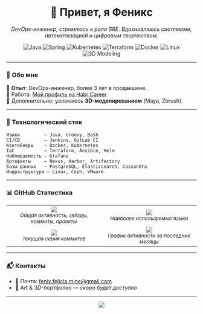 <h1 align="center">🦊 Привет, я Феникс</h1>
<p align="center"><em>DevOps-инженер, стремлюсь к роли SRE. Вдохновляюсь системами, автоматизацией и цифровым творчеством.</em></p>

<p align="center">
  <img alt="Java" src="https://img.shields.io/badge/Java-%23ED8B00.svg?&style=for-the-badge&logo=java&logoColor=white"/>
  <img alt="Spring" src="https://img.shields.io/badge/Spring-%236DB33F.svg?&style=for-the-badge&logo=spring&logoColor=white"/>
  <img alt="Kubernetes" src="https://img.shields.io/badge/Kubernetes-%23326CE5.svg?&style=for-the-badge&logo=kubernetes&logoColor=white"/>
  <img alt="Terraform" src="https://img.shields.io/badge/Terraform-%235835CC.svg?&style=for-the-badge&logo=terraform&logoColor=white"/>
  <img alt="Docker" src="https://img.shields.io/badge/Docker-%230db7ed.svg?&style=for-the-badge&logo=docker&logoColor=white"/>
  <img alt="Linux" src="https://img.shields.io/badge/Linux-%23FCC624.svg?&style=for-the-badge&logo=linux&logoColor=black"/>
  <img alt="3D Modeling" src="https://img.shields.io/badge/3D_Modeling-%23FF69B4.svg?&style=for-the-badge&logo=blender&logoColor=white"/>
</p>

---

### 🧬 Обо мне

💼 **Опыт**: DevOps-инженер, более 3 лет в продакшене.  
🚀 Работа: [Мой профиль на Habr Career](https://career.habr.com/fenix-felicis)  
🎨 Дополнительно: увлекаюсь **3D-моделированием** (Maya, Zbrush).  

---

### 🧰 Технологический стек

```text
Языки         — Java, Groovy, Bash
CI/CD         — Jenkins, GitLab CI
Контейнеры    — Docker, Kubernetes
IaC           — Terraform, Ansible, Helm
Наблюдаемость — Grafana
Артефакты     — Nexus, Harbor, Artifactory
Базы данных   — PostgreSQL, Elasticsearch, Cassandra
Инфраструктура — Linux, Ceph, VMware
```

---

### 📊 GitHub Статистика

<table>
  <tr>
    <td width="50%" align="center">
      <img src="https://github-readme-stats.vercel.app/api?username=pawsy-foxicute&theme=dracula&show_icons=true&hide=contribs"/>
      <br/>
      <sub><em>Общая активность, звёзды, коммиты, проекты</em></sub>
    </td>
    <td width="50%" align="center">
      <img src="https://github-readme-stats.vercel.app/api/top-langs/?username=pawsy-foxicute&theme=dracula&layout=compact&langs_count=8&hide=css,scss,html"/>
      <br/>
      <sub><em>Наиболее используемые языки</em></sub>
    </td>
  </tr>
  <tr>
    <td width="50%" align="center">
      <img src="https://streak-stats.demolab.com/?user=pawsy-foxicute&theme=dracula"/>
      <br/>
      <sub><em>Текущая серия коммитов</em></sub>
    </td>
    <td width="50%" align="center">
      <img src="https://github-readme-activity-graph.vercel.app/graph?username=pawsy-foxicute&theme=dracula"/>
      <br/>
      <sub><em>График активности за последние месяцы</em></sub>
    </td>
  </tr>
</table>

---

### 📬 Контакты

- 📧 Почта: [fenix.felicia.mine@gmail.com](mailto:fenix.felicia.mine@gmail.com)  
- 🦊 Art & 3D-портфолио — *скоро будет доступно*

---

<p align="center">
  <img src="https://estruyf-github.azurewebsites.net/api/VisitorHit?user=pawsy-foxicute&repo=pawsy-foxicute&countColor=%237B1E7A" />
</p>

<!--
pawsy-foxicute/pawsy-foxicute — личный профиль, как лиса в лесу — не сразу покажется, но если увидите, не забудете.
-->
